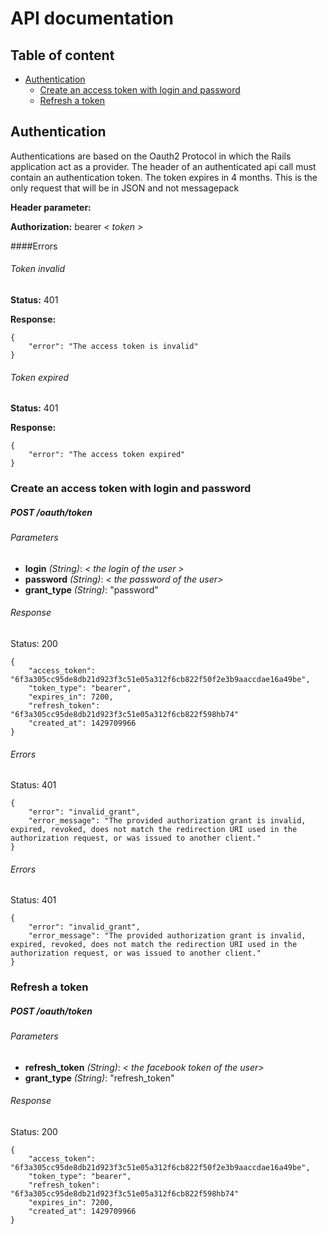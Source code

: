 # API documentation

## Table of content

- [Authentication](#authentication)
    - [Create an access token with login and password](#create-an-access-token-with-login-and-password)
    - [Refresh a token](#refresh-a-token)

## Authentication
Authentications are based on the Oauth2 Protocol in which the Rails application act as a provider.
The header of an authenticated api call must contain an authentication token.
The token expires in 4 months. This is the only request that will be in JSON and not messagepack

**Header parameter:**

**Authorization:** bearer _< token >_

####Errors
###### Token invalid
**Status:** 401

**Response:**
```
{
    "error": "The access token is invalid"
}
```

###### Token expired
**Status:** 401

**Response:**
```
{
    "error": "The access token expired"
}
```
### Create an access token with login and password
##### POST /oauth/token
###### Parameters
- **login** _(String)_: _< the login of the user >_
- **password** _(String)_: _< the password of the user>_
- **grant_type** _(String)_: "password"


###### Response
Status: 200

```
{
    "access_token": "6f3a305cc95de8db21d923f3c51e05a312f6cb822f50f2e3b9aaccdae16a49be",
    "token_type": "bearer",
    "expires_in": 7200,
    "refresh_token": "6f3a305cc95de8db21d923f3c51e05a312f6cb822f598hb74"
    "created_at": 1429709966
}
``` 

###### Errors
Status: 401

```
{
    "error": "invalid_grant",
    "error_message": "The provided authorization grant is invalid, expired, revoked, does not match the redirection URI used in the authorization request, or was issued to another client."
}
```

###### Errors
Status: 401

```
{
    "error": "invalid_grant",
    "error_message": "The provided authorization grant is invalid, expired, revoked, does not match the redirection URI used in the authorization request, or was issued to another client."
}
```
### Refresh a token
##### POST /oauth/token
###### Parameters
- **refresh_token** _(String)_: _< the facebook token of the user>_
- **grant_type** _(String)_: "refresh_token"

###### Response
Status: 200

```
{
    "access_token": "6f3a305cc95de8db21d923f3c51e05a312f6cb822f50f2e3b9aaccdae16a49be",
    "token_type": "bearer",
    "refresh_token": "6f3a305cc95de8db21d923f3c51e05a312f6cb822f598hb74"
    "expires_in": 7200,
    "created_at": 1429709966
}
```

